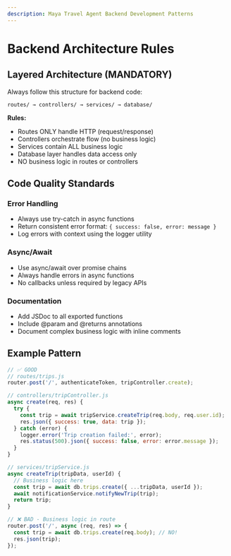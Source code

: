 ```yaml
---
description: Maya Travel Agent Backend Development Patterns
---
```


# Backend Architecture Rules

## Layered Architecture (MANDATORY)

Always follow this structure for backend code:
```
routes/ → controllers/ → services/ → database/
```

**Rules:**
- Routes ONLY handle HTTP (request/response)
- Controllers orchestrate flow (no business logic)
- Services contain ALL business logic
- Database layer handles data access only
- NO business logic in routes or controllers

## Code Quality Standards

### Error Handling
- Always use try-catch in async functions
- Return consistent error format: `{ success: false, error: message }`
- Log errors with context using the logger utility

### Async/Await
- Use async/await over promise chains
- Always handle errors in async functions
- No callbacks unless required by legacy APIs

### Documentation
- Add JSDoc to all exported functions
- Include @param and @returns annotations
- Document complex business logic with inline comments

## Example Pattern

```javascript
// ✅ GOOD
// routes/trips.js
router.post('/', authenticateToken, tripController.create);

// controllers/tripController.js
async create(req, res) {
  try {
    const trip = await tripService.createTrip(req.body, req.user.id);
    res.json({ success: true, data: trip });
  } catch (error) {
    logger.error('Trip creation failed:', error);
    res.status(500).json({ success: false, error: error.message });
  }
}

// services/tripService.js
async createTrip(tripData, userId) {
  // Business logic here
  const trip = await db.trips.create({ ...tripData, userId });
  await notificationService.notifyNewTrip(trip);
  return trip;
}

// ❌ BAD - Business logic in route
router.post('/', async (req, res) => {
  const trip = await db.trips.create(req.body); // NO!
  res.json(trip);
});
```
